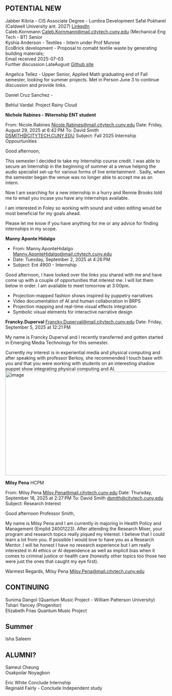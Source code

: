 ## POTENTIAL NEW  
Jabber Kibria  -  CIS Associate Degree  - Lumbra Development
Safal Pokharel (Caldwell University ant. 2027) [LinkedIn](https://www.linkedin.com/in/safal-pokharel-55389821a?utm_source=share&utm_campaign=share_via&utm_content=profile&utm_medium=ios_app)  
Caleb.Kornmann <Caleb.Kornmann@mail.citytech.cuny.edu>  (Mechanical Eng Tech - BT) Senior  
Kyshia Anderson - Textiles - Intern under Prof Munroe  
  EcoBrick development - Proposal to comabt textile waste by generating building materials;  
  Email received 2025-07-03  
  Further discussion LateAugust 
  [Github site](https://github.com/C3l3stialRose/Material-Echoes-Fall-2025)  
  
Angelica Tellez - Upper Senior, Applied Math graduating end of Fall semester, looking for summer projects.  Met in Person June 3 to continue discussion and provide links.  

Daniel Cruz Sanchez - 

Behlul Vardal: Project Rainy Cloud  

**Nichole Rabines - INternship ENT student**
 
From: Nicole.Rabines <Nicole.Rabines@mail.citytech.cuny.edu>
Date: Friday, August 29, 2025 at 6:42 PM
To: David Smith <DSMITH@CITYTECH.CUNY.EDU>
Subject: Fall 2025 Internship Oppourtunities

Good afternoon,
 
This semester I decided to take my Internship course credit. I was able to secure an Internship in the beginning of summer at a venue helping the audio specialist set-up for various forms of live entertainment . Sadly, when the semester began the venue was no longer able to accept me as an intern.
 
Now I am searching for a new internship in a hurry and Rennie Brooks told me to email you incase you have any internships available.
 
I am interested in Foley so working with sound and video editing would be most beneficial for my goals ahead. 
 
Please let me know if you have anything for me or any advice for finding internships in my scope.


**Manny Aponte Hidalgo**
- From: Manny.AponteHidalgo <Manny.AponteHidalgo@mail.citytech.cuny.edu>
- Date: Tuesday, September 2, 2025 at 4:26 PM
- Subject: Ent 4900 - Internship

Good afternoon, I have looked over the links you shared with me and have come up with a couple of opportunities that interest me. I will list them below in order. I am available to meet tomorrow at 3:00pm. 

- Projection-mapped fashion shows inspired by puppetry narratives
- Video documentation of AI and human collaboration in BRPS
- Projection mapping and real-time visual effects integration 
- Symbolic visual elements for interactive narrative design

**Francky.Duperval** <Francky.Duperval@mail.citytech.cuny.edu>
Date: Friday, September 5, 2025 at 12:21 PM

My name is Francky Duperval and I recently transferred and gotten started in Emerging Media Technology for this semester.

Currently my interest is in experiential media and physical computing and after speaking with professor Berkoy, she recommended I touch base with you and that you were working  with students on an interesting shadow puppet show integrating physical computing and AI.
<img width="624" height="325" alt="image" src="https://github.com/user-attachments/assets/36ba3633-4d0b-4245-88ac-b193f0bca047" />

**Milsy Pena** HCPM

From: Milsy.Pena <Milsy.Pena@mail.citytech.cuny.edu>
Date: Thursday, September 18, 2025 at 2:27 PM
To: David Smith <dsmith@citytech.cuny.edu>
Subject: Research Interest

Good afternoon Professor Smith,

My name is Milsy Pena and I am currently in majoring in Health Policy and Management (Emplid 24001223). After attending the Research Mixer, your program and research topics really piqued my interest. I believe that I could learn a lot from you. If possible I would love to have you as a Research Mentor. I will be honest I have no research experience but I am really interested in AI ethics or AI dependence as well as implicit bias when it comes to criminal justice or health care (honestly other topics too those two were just the ones that caught my eye first). 

Warmest Regards,
Milsy Pena
Milsy.Pena@mail.citytech.cuny.edu




## CONTINUING

Sunima Dangol (Quantum Music Project - William Patterson University)  
Tshari Yancey  (Progenitor)  
Elizabeth Frias Quantum Music Project


## Summer
Isha Saleem 


## ALUMNI?  
Sameul Cheung  
Osakpolar Noyagbon  

Eric White Conclude Internship  
Reginald Fairly - Conclude Independent study  






